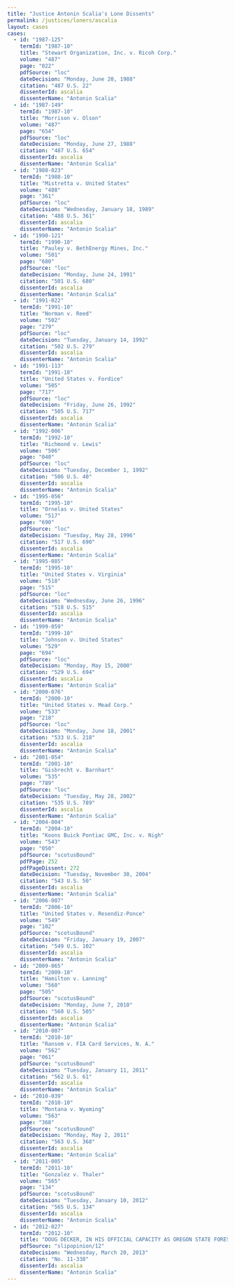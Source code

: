 ```yaml
---
title: "Justice Antonin Scalia's Lone Dissents"
permalink: /justices/loners/ascalia
layout: cases
cases:
  - id: "1987-125"
    termId: "1987-10"
    title: "Stewart Organization, Inc. v. Ricoh Corp."
    volume: "487"
    page: "022"
    pdfSource: "loc"
    dateDecision: "Monday, June 20, 1988"
    citation: "487 U.S. 22"
    dissenterId: ascalia
    dissenterName: "Antonin Scalia"
  - id: "1987-149"
    termId: "1987-10"
    title: "Morrison v. Olson"
    volume: "487"
    page: "654"
    pdfSource: "loc"
    dateDecision: "Monday, June 27, 1988"
    citation: "487 U.S. 654"
    dissenterId: ascalia
    dissenterName: "Antonin Scalia"
  - id: "1988-023"
    termId: "1988-10"
    title: "Mistretta v. United States"
    volume: "488"
    page: "361"
    pdfSource: "loc"
    dateDecision: "Wednesday, January 18, 1989"
    citation: "488 U.S. 361"
    dissenterId: ascalia
    dissenterName: "Antonin Scalia"
  - id: "1990-121"
    termId: "1990-10"
    title: "Pauley v. BethEnergy Mines, Inc."
    volume: "501"
    page: "680"
    pdfSource: "loc"
    dateDecision: "Monday, June 24, 1991"
    citation: "501 U.S. 680"
    dissenterId: ascalia
    dissenterName: "Antonin Scalia"
  - id: "1991-022"
    termId: "1991-10"
    title: "Norman v. Reed"
    volume: "502"
    page: "279"
    pdfSource: "loc"
    dateDecision: "Tuesday, January 14, 1992"
    citation: "502 U.S. 279"
    dissenterId: ascalia
    dissenterName: "Antonin Scalia"
  - id: "1991-113"
    termId: "1991-10"
    title: "United States v. Fordice"
    volume: "505"
    page: "717"
    pdfSource: "loc"
    dateDecision: "Friday, June 26, 1992"
    citation: "505 U.S. 717"
    dissenterId: ascalia
    dissenterName: "Antonin Scalia"
  - id: "1992-006"
    termId: "1992-10"
    title: "Richmond v. Lewis"
    volume: "506"
    page: "040"
    pdfSource: "loc"
    dateDecision: "Tuesday, December 1, 1992"
    citation: "506 U.S. 40"
    dissenterId: ascalia
    dissenterName: "Antonin Scalia"
  - id: "1995-056"
    termId: "1995-10"
    title: "Ornelas v. United States"
    volume: "517"
    page: "690"
    pdfSource: "loc"
    dateDecision: "Tuesday, May 28, 1996"
    citation: "517 U.S. 690"
    dissenterId: ascalia
    dissenterName: "Antonin Scalia"
  - id: "1995-085"
    termId: "1995-10"
    title: "United States v. Virginia"
    volume: "518"
    page: "515"
    pdfSource: "loc"
    dateDecision: "Wednesday, June 26, 1996"
    citation: "518 U.S. 515"
    dissenterId: ascalia
    dissenterName: "Antonin Scalia"
  - id: "1999-059"
    termId: "1999-10"
    title: "Johnson v. United States"
    volume: "529"
    page: "694"
    pdfSource: "loc"
    dateDecision: "Monday, May 15, 2000"
    citation: "529 U.S. 694"
    dissenterId: ascalia
    dissenterName: "Antonin Scalia"
  - id: "2000-076"
    termId: "2000-10"
    title: "United States v. Mead Corp."
    volume: "533"
    page: "218"
    pdfSource: "loc"
    dateDecision: "Monday, June 18, 2001"
    citation: "533 U.S. 218"
    dissenterId: ascalia
    dissenterName: "Antonin Scalia"
  - id: "2001-054"
    termId: "2001-10"
    title: "Gisbrecht v. Barnhart"
    volume: "535"
    page: "789"
    pdfSource: "loc"
    dateDecision: "Tuesday, May 28, 2002"
    citation: "535 U.S. 789"
    dissenterId: ascalia
    dissenterName: "Antonin Scalia"
  - id: "2004-004"
    termId: "2004-10"
    title: "Koons Buick Pontiac GMC, Inc. v. Nigh"
    volume: "543"
    page: "050"
    pdfSource: "scotusBound"
    pdfPage: 252
    pdfPageDissent: 272
    dateDecision: "Tuesday, November 30, 2004"
    citation: "543 U.S. 50"
    dissenterId: ascalia
    dissenterName: "Antonin Scalia"
  - id: "2006-007"
    termId: "2006-10"
    title: "United States v. Resendiz-Ponce"
    volume: "549"
    page: "102"
    pdfSource: "scotusBound"
    dateDecision: "Friday, January 19, 2007"
    citation: "549 U.S. 102"
    dissenterId: ascalia
    dissenterName: "Antonin Scalia"
  - id: "2009-065"
    termId: "2009-10"
    title: "Hamilton v. Lanning"
    volume: "560"
    page: "505"
    pdfSource: "scotusBound"
    dateDecision: "Monday, June 7, 2010"
    citation: "560 U.S. 505"
    dissenterId: ascalia
    dissenterName: "Antonin Scalia"
  - id: "2010-007"
    termId: "2010-10"
    title: "Ransom v. FIA Card Services, N. A."
    volume: "562"
    page: "061"
    pdfSource: "scotusBound"
    dateDecision: "Tuesday, January 11, 2011"
    citation: "562 U.S. 61"
    dissenterId: ascalia
    dissenterName: "Antonin Scalia"
  - id: "2010-039"
    termId: "2010-10"
    title: "Montana v. Wyoming"
    volume: "563"
    page: "368"
    pdfSource: "scotusBound"
    dateDecision: "Monday, May 2, 2011"
    citation: "563 U.S. 368"
    dissenterId: ascalia
    dissenterName: "Antonin Scalia"
  - id: "2011-005"
    termId: "2011-10"
    title: "Gonzalez v. Thaler"
    volume: "565"
    page: "134"
    pdfSource: "scotusBound"
    dateDecision: "Tuesday, January 10, 2012"
    citation: "565 U.S. 134"
    dissenterId: ascalia
    dissenterName: "Antonin Scalia"
  - id: "2012-027"
    termId: "2012-10"
    title: "DOUG DECKER, IN HIS OFFICIAL CAPACITY AS OREGON STATE FORESTER, et al., PETITIONERS v. NORTHWEST ENVIRONMENTAL DEFENSE CENTER;"
    pdfSource: "slipopinion/12"
    dateDecision: "Wednesday, March 20, 2013"
    citation: "No. 11-338"
    dissenterId: ascalia
    dissenterName: "Antonin Scalia"
---
```

